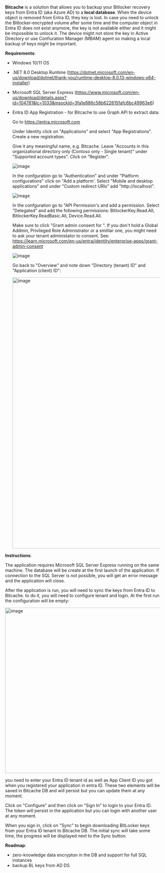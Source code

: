 **Bitcache** is a solution that allows you to backup your Bitlocker recovery keys from Entra ID (aka Azure AD) to a **local database**. When the device object is removed from Entra ID, they key is lost. In case you need to unlock the Bitlocker-encrypted volume after some time and the computer object in Entra ID does not exist anymore, the key is not available either and it might be impossible to unlock it. The device might not store the key in Active Directory or use Confiuration Manager (MBAM) agent so making a local backup of keys might be important.

**Requirements**:

* Windows 10/11 OS
  
* .NET 8.0 Desktop Runtime (https://dotnet.microsoft.com/en-us/download/dotnet/thank-you/runtime-desktop-8.0.13-windows-x64-installer)
  
* Microsoft SQL Server Express (https://www.microsoft.com/en-us/download/details.aspx?id=104781&lc=1033&msockid=3fa1e886c58b622615fafc6bc49963e6)
  
* Entra ID App Registration - for Bitcache to use Graph API to extract data:
  
  Go to https://entra.microsoft.com
  
  Under Identity click on "Applications" and select "App Registrations". Create a new registration.
  
  Give it any meaningful name, e.g. Bitcache. Leave "Accounts in this organizational directory only (Contoso only - Single tenant)" under "Supported account types". Click on "Register".
  
  ![image](https://github.com/user-attachments/assets/0db075c0-2856-4e48-ac66-b9882a00583d)
  
  In the confguration go to "Authentication" and under "Platform configurations" click on "Add a platform'. Select "Mobile and desktop applications" and under "Custom redirect URIs" add "http://localhost".

  ![image](https://github.com/user-attachments/assets/f5bfb319-0588-4e38-b4a8-3fa491fd8ae6)

  In the confguration go to "API Permission's and add a permission. Select "Delegated" and add the following permissions: BitlockerKey.Read.All, BitlockerKey.ReadBasic.All, Device.Read.All.

  Make sure to click "Grant admin consent for <your org name>". If you don't hold a Global Addmin, Privileged Role Administrator or a smililar one, you might need to ask your tenant administator to consent. See: https://learn.microsoft.com/en-us/entra/identity/enterprise-apps/grant-admin-consent

  ![image](https://github.com/user-attachments/assets/cac3c686-2268-4eee-b685-e18693ede561)

  Go back to "Overview" and note down "Directory (tenant) ID" and "Application (client) ID":

  <img width="881" alt="image" src="https://github.com/user-attachments/assets/b51f8496-8790-4420-bbc0-8037a6cbbbcd" />


**Instructions**:

The application requires Microsoft SQL Server Express running on the same machine. The database will be create at the first launch of the application. If connection to the SQL Server is not possible, you will get an error message and the application will close.

After the application is run, you will need to sync the keys from Entra ID to Bitcache. to do it, you will need to configure tenant and login. At the first run the configuration will be empty:

<img width="538" alt="image" src="https://github.com/user-attachments/assets/726286d2-a91c-496d-b3a4-ea75404aef9d" />

you need to enter your Entra ID tenant id as well as App Client ID you got when you registered your application in entra ID. These two elements will be saved in Bitcache DB and will persist but you can update them at any moment.

Click on "Configure" and then click on "Sign In" to login to your Entra ID. The token will persist in the application but you can login with another user at any moment.

When you sign in, click on "Sync" to begin downloading BitLocker keys from your Entra ID tenant to Bitcache DB. The initial sync will take some time, the progress will be displayed next to the Sync button.

**Roadmap**:

* zero-knowledge data encrypton in the DB and support for full SQL instances
* backup BL keys from AD DS
